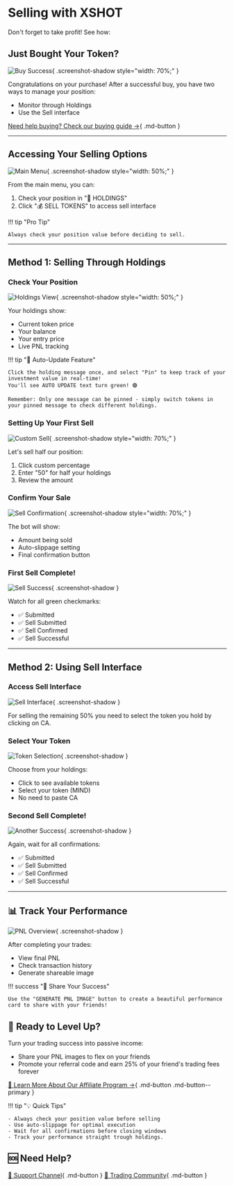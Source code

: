 # Selling with XSHOT
Don't forget to take profit! See how:

## Just Bought Your Token?
![Buy Success](../../assets/buy_sell/buy_success_2.png){ .screenshot-shadow style="width: 70%;" }

Congratulations on your purchase! After a successful buy, you have two ways to manage your position:

- Monitor through Holdings
- Use the Sell interface

[Need help buying? Check our buying guide →](buying.md){ .md-button }

---

## Accessing Your Selling Options

![Main Menu](../../assets/main_interface/main_menu.png){ .screenshot-shadow style="width: 50%;" }

From the main menu, you can:

1. Check your position in "💼 HOLDINGS"
2. Click "💰 SELL TOKENS" to access sell interface

!!! tip "Pro Tip"

    Always check your position value before deciding to sell.

---

## Method 1: Selling Through Holdings

### Check Your Position
![Holdings View](../../assets/buy_sell/sell_from_holding.png){ .screenshot-shadow style="width: 50%;" }

Your holdings show:

- Current token price
- Your balance
- Your entry price
- Live PNL tracking

!!! tip "📌 Auto-Update Feature"

    Click the holding message once, and select "Pin" to keep track of your investment value in real-time!
    You'll see AUTO UPDATE text turn green! 🟢

    Remember: Only one message can be pinned - simply switch tokens in your pinned message to check different holdings.


### Setting Up Your First Sell
![Custom Sell](../../assets/buy_sell/sell_custom_from_holding.png){ .screenshot-shadow style="width: 70%;" }

Let's sell half our position:

1. Click custom percentage
2. Enter "50" for half your holdings
3. Review the amount

### Confirm Your Sale
![Sell Confirmation](../../assets/buy_sell/sell_custom_from_holding_confirmation.png){ .screenshot-shadow style="width: 70%;" }

The bot will show:

- Amount being sold
- Auto-slippage setting
- Final confirmation button

### First Sell Complete!
![Sell Success](../../assets/buy_sell/sell_success.png){ .screenshot-shadow }

Watch for all green checkmarks:

- ✅ Submitted
- ✅ Sell Submitted
- ✅ Sell Confirmed
- ✅ Sell Successful

---

## Method 2: Using Sell Interface

### Access Sell Interface
![Sell Interface](../../assets/buy_sell/sell_interface.png){ .screenshot-shadow }

For selling the remaining 50% you need to select the token you hold by clicking on CA.

### Select Your Token
![Token Selection](../../assets/buy_sell/choose_a_ca_from_interface.png){ .screenshot-shadow }

Choose from your holdings:

- Click to see available tokens
- Select your token (MIND)
- No need to paste CA

### Second Sell Complete!
![Another Success](../../assets/buy_sell/sell_success.png){ .screenshot-shadow }

Again, wait for all confirmations:

- ✅ Submitted
- ✅ Sell Submitted
- ✅ Sell Confirmed
- ✅ Sell Successful

---

## 📊 Track Your Performance

![PNL Overview](../../assets/buy_sell/pnl.png){ .screenshot-shadow }

After completing your trades:

- View final PNL
- Check transaction history
- Generate shareable image

!!! success "💎 Share Your Success"

    Use the "GENERATE PNL IMAGE" button to create a beautiful performance card to share with your friends!

## 🌟 Ready to Level Up?

Turn your trading success into passive income:

- Share your PNL images to flex on your friends
- Promote your referral code and earn 25% of your friend's trading fees forever

[🎯 Learn More About Our Affiliate Program →](../affiliate-program.md){ .md-button .md-button--primary }

!!! tip "💡 Quick Tips"

    - Always check your position value before selling
    - Use auto-slippage for optimal execution
    - Wait for all confirmations before closing windows
    - Track your performance straight trough holdings.

## 🆘 Need Help?

[📱 Support Channel](https://t.me/Xshot_trading){ .md-button }
[👥 Trading Community](https://t.me/xerc20){ .md-button }
